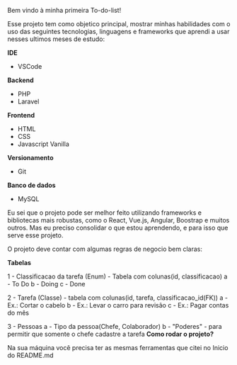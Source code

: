 Bem vindo à minha primeira To-do-list!

Esse projeto tem como objetico principal, mostrar minhas habilidades com o uso das seguintes tecnologias, linguagens e frameworks que aprendi a usar nesses ultimos meses de estudo:

**IDE**
- VSCode

**Backend**
- PHP
- Laravel

**Frontend**
- HTML
- CSS
- Javascript Vanilla

**Versionamento**
- Git

**Banco de dados**
- MySQL

Eu sei que o projeto pode ser melhor feito utilizando frameworks e bibliotecas mais robustas, como o React, Vue.js, Angular, Boostrap e muitos outros.
Mas eu preciso consolidar o que estou aprendendo, e para isso que serve esse projeto. 

O projeto deve contar com algumas regras de negocio bem claras:

**Tabelas**

1 - Classificacao da tarefa (Enum) - Tabela com colunas(id, classificacao)
 a - To Do
 b - Doing
 c - Done

2 - Tarefa (Classe) - tabela com colunas(id, tarefa, classificacao_id(FK))
 a - Ex.: Cortar o cabelo
 b - Ex.: Levar o carro para revisão
 c - Ex.: Pagar contas do mês

3 - Pessoas
 a - Tipo da pessoa(Chefe, Colaborador)
 b - "Poderes" - para permitir que somente o chefe cadastre a tarefa 
**Como rodar o projeto?**

Na sua máquina você precisa ter as mesmas ferramentas que citei no Inicio do README.md